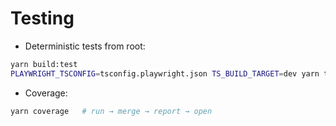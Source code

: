 # Testing

- Deterministic tests from root:
```bash
yarn build:test
PLAYWRIGHT_TSCONFIG=tsconfig.playwright.json TS_BUILD_TARGET=dev yarn test
```

- Coverage:
```bash
yarn coverage   # run → merge → report → open
```
